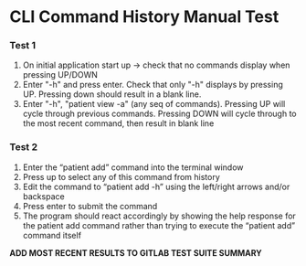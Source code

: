 # CLI Command History Manual Test

### Test 1
1. On initial application start up -> check that no commands display when pressing UP/DOWN
2. Enter "-h" and press enter. Check that only "-h" displays by pressing UP. Pressing down should result in a blank line.
3. Enter "-h", "patient view -a" (any seq of commands). Pressing UP will cycle through previous commands. 
Pressing DOWN will cycle through to the most recent command, then result in blank line

### Test 2
1. Enter the “patient add” command into the terminal window
2. Press up to select any of this command from history
3. Edit the command to “patient add -h” using the left/right arrows and/or backspace
4. Press enter to submit the command
5. The program should react accordingly by showing the help response for the patient add command rather than trying to execute the “patient add” command itself

**ADD MOST RECENT RESULTS TO GITLAB TEST SUITE SUMMARY**
